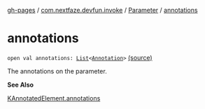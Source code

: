 [gh-pages](../../index.md) / [com.nextfaze.devfun.invoke](../index.md) / [Parameter](index.md) / [annotations](./annotations.md)

# annotations

`open val annotations: `[`List`](https://kotlinlang.org/api/latest/jvm/stdlib/kotlin.collections/-list/index.html)`<`[`Annotation`](https://kotlinlang.org/api/latest/jvm/stdlib/kotlin/-annotation/index.html)`>` [(source)](https://github.com/NextFaze/dev-fun/tree/master/devfun/src/main/java/com/nextfaze/devfun/invoke/View.kt#L39)

The annotations on the parameter.

**See Also**

[KAnnotatedElement.annotations](https://kotlinlang.org/api/latest/jvm/stdlib/kotlin.reflect/-k-annotated-element/annotations.html)

